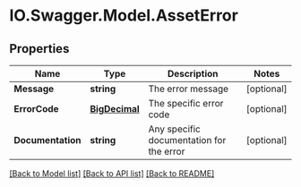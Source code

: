 # IO.Swagger.Model.AssetError
## Properties

Name | Type | Description | Notes
------------ | ------------- | ------------- | -------------
**Message** | **string** | The error message | [optional] 
**ErrorCode** | [**BigDecimal**](BigDecimal.md) | The specific error code | [optional] 
**Documentation** | **string** | Any specific documentation for the error | [optional] 

[[Back to Model list]](../README.md#documentation-for-models) [[Back to API list]](../README.md#documentation-for-api-endpoints) [[Back to README]](../README.md)

